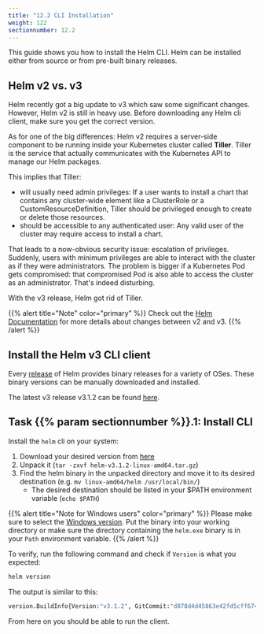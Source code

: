 ```yaml
---
title: "12.2 CLI Installation"
weight: 122
sectionnumber: 12.2
---
```


This guide shows you how to install the Helm CLI. Helm can be installed either from source or from pre-built binary releases.


## Helm v2 vs. v3

Helm recently got a big update to v3 which saw some significant changes. However, Helm v2 is still in heavy use. Before downloading any Helm cli client, make sure you get the correct version.

As for one of the big differences: Helm v2 requires a server-side component to be running inside your Kubernetes cluster called **Tiller**. Tiller is the service that actually communicates with the Kubernetes API to manage our Helm packages.

This implies that Tiller:

* will usually need admin privileges: If a user wants to install a chart that contains any cluster-wide element like a ClusterRole or a CustomResourceDefinition, Tiller should be privileged enough to create or delete those resources.
* should be accessible to any authenticated user: Any valid user of the cluster may require access to install a chart.

That leads to a now-obvious security issue: escalation of privileges. Suddenly, users with minimum privileges are able to interact with the cluster as if they were administrators. The problem is bigger if a Kubernetes Pod gets compromised: that compromised Pod is also able to access the cluster as an administrator. That's indeed disturbing.

With the v3 release, Helm got rid of Tiller.

{{% alert title="Note" color="primary" %}}
Check out the [Helm Documentation](https://helm.sh/docs/topics/v2_v3_migration/) for more details about changes between v2 and v3.
{{% /alert %}}


## Install the Helm v3 CLI client

Every [release](https://github.com/helm/helm/releases) of Helm provides binary releases for a variety of OSes. These binary versions can be manually downloaded and installed.

The latest v3 release v3.1.2 can be found [here](https://github.com/helm/helm/releases/tag/v3.1.2).


## Task {{% param sectionnumber %}}.1: Install CLI

Install the `helm` cli on your system:

1. Download your desired version from [here](https://get.helm.sh/helm-v3.1.2-linux-amd64.tar.gz)
1. Unpack it (`tar -zxvf helm-v3.1.2-linux-amd64.tar.gz`)
1. Find the helm binary in the unpacked directory and move it to its desired destination (e.g. `mv linux-amd64/helm /usr/local/bin/`)
    * The desired destination should be listed in your $PATH environment variable (`echo $PATH`)

{{% alert title="Note for Windows users" color="primary" %}}
Please make sure to select the [Windows version](https://get.helm.sh/helm-v3.1.2-windows-amd64.zip). Put the binary into your working directory or make sure the directory containing the `helm.exe` binary is in your `Path` environment variable.
{{% /alert %}}

To verify, run the following command and check if `Version` is what you expected:

```bash
helm version
```

The output is similar to this:

```bash
version.BuildInfo{Version:"v3.1.2", GitCommit:"d878d4d45863e42fd5cff6743294a11d28a9abce", GitTreeState:"clean", GoVersion:"go1.13.8"}
```

From here on you should be able to run the client.
